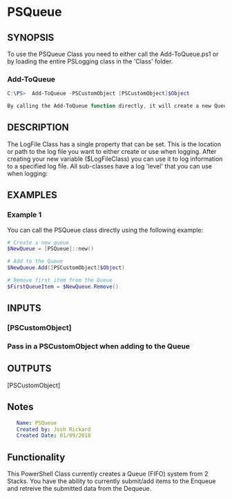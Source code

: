 # PSQueue

## SYNOPSIS
To use the PSQueue Class you need to either call the Add-ToQueue.ps1 or by loading the entire PSLogging class in the 'Class' folder.  

### Add-ToQueue

```powershell
C:\PS>  Add-ToQueue -PSCustomObject [PSCustomObject]$Object

By calling the Add-ToQueue function directly, it will create a new Queue if not already created and add the passed in PSCustomOjbect to the Queue
```

## DESCRIPTION
The LogFile Class has a single property that can be set.  This is the location or path to the log file you want to either create or use when logging.  After creating your new variable ($LogFileClass) you can use it to log information to a specified log file.  All sub-classes have a log 'level' that you can use when logging:

## EXAMPLES

### Example 1
You can call the PSQueue class directly using the following example:

```powershell
# Create a new queue
$NewQueue = [PSQueue]::new()

# Add to the Queue
$NewQueue.Add([PSCustomObject]$Object)

# Remove first item from the Queue
$FirstQueueItem = $NewQueue.Remove()

```

## INPUTS

### [PSCustomObject]
### Pass in a PSCustomObject when adding to the Queue

## OUTPUTS
[PSCustomObject]

## Notes
```yaml
   Name: PSQueue
   Created by: Josh Rickard
   Created Date: 01/09/2018
```
## Functionality
This PowerShell Class currently creates a Queue (FIFO) system from 2 Stacks.  You have the ability to currently submit/add items to the Enqueue and retreive the submitted data from the Dequeue.



